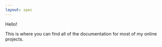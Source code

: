 ```yaml
---
layout: spec
---
```

Hello!

This is where you can find all of the documentation for most of my online projects.
